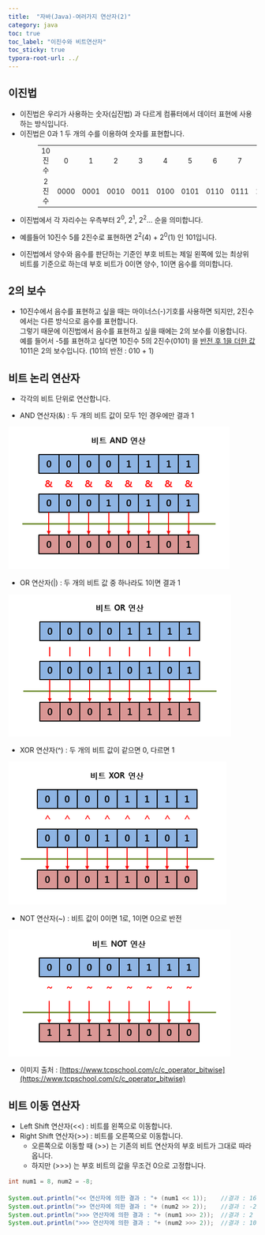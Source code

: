 ```yaml
---
title:  "자바(Java)-여러가지 연산자(2)"
category: java
toc: true
toc_label: "이진수와 비트연산자"
toc_sticky: true
typora-root-url: ../
---
```






## 이진법

- 이진법은 우리가 사용하는 숫자(십진법) 과 다르게 컴퓨터에서 데이터 표현에 사용하는 방식입니다.
- 이진법은 0과 1 두 개의 수를 이용하여 숫자를 표현합니다.


<div style="margin-left: 20px; padding-left: 40px;">
    <table style="text-align: center">
        <tr style="height: 20px;">
            <td>10진수</td>
            <td>0</td>
            <td>1</td>
            <td>2</td>
            <td>3</td>
            <td>4</td>
            <td>5</td>
            <td>6</td>
            <td>7</td>
            <td>8</td>
            <td>9</td>
            <td>10</td>
        </tr>
        <tr style="height: 20px">
            <td>2진수</td>
            <td>0000</td>
            <td>0001</td>
            <td>0010</td>
            <td>0011</td>
            <td>0100</td>
            <td>0101</td>
            <td>0110</td>
            <td>0111</td>
            <td>1000</td>
            <td>1001</td>
            <td>1010</td>
        </tr>
    </table>
</div>


- 이진법에서 각 자리수는 우측부터 2<sup>0</sup>, 2<sup>1</sup>, 2<sup>2</sup>… 순을 의미합니다.


- 예를들어 10진수 5를 2진수로 표현하면 2<sup>2</sup>(4) + 2<sup>0</sup>(1) 인 101입니다.
- 이진법에서 양수와 음수를 판단하는 기준인 부호 비트는 제일 왼쪽에 있는 최상위 비트를 기준으로 하는데 부호 비트가 0이면 양수, 1이면 음수를 의미합니다. 





## 2의 보수

- 10진수에서 음수를 표현하고 싶을 때는 마이너스(-)기호를 사용하면 되지만, 2진수에서는 다른 방식으로 음수를 표현합니다. <br>그렇기 때문에 이진법에서 음수를 표현하고 싶을 때에는 2의 보수를 이용합니다.<br>예를 들어서 -5를 표현하고 싶다면 10진수 5의 2진수(0101) 을 <u>반전 후 1을 더한 값</u> 1011은 2의 보수입니다. (101의 반전 : 010 + 1)





## 비트 논리 연산자

- 각각의 비트 단위로 연산합니다.

- AND 연산자(&) : 두 개의 비트 값이 모두 1인 경우에만 결과 1 

![bit_and](/images/2023-11-02-004/bit_and.png)

- OR 연산자(\|) : 두 개의 비트 값 중 하나라도 1이면 결과 1

![bit_or](/images/2023-11-02-004/bit_or.png)

- XOR 연산자(^) : 두 개의 비트 값이 같으면 0, 다르면 1 

![bit_xor](/images/2023-11-02-004/bit_xor.png)

- NOT 연산자(\~) : 비트 값이 0이면 1로, 1이면 0으로 반전

![bit_not](/images/2023-11-02-004/bit_not.png)



- 이미지 출처 : [https://www.tcpschool.com/c/c_operator_bitwise](https://www.tcpschool.com/c/c_operator_bitwise)





## 비트 이동 연산자

- Left Shift 연산자(\<\<) : 비트를 왼쪽으로 이동합니다.
- Right Shift 연산자(\>\>) : 비트를 오른쪽으로 이동합니다.
  - 오른쪽으로 이동할 때 (\>\>) 는 기존의 비트 연산자의 부호 비트가 그대로 따라옵니다.
  - 하지만 (\>\>\>) 는 부호 비트의 값을 무조건 0으로 고정합니다. 

```java
int num1 = 8, num2 = -8;

System.out.println("<< 연산자에 의한 결과 : "+ (num1 << 1));	//결과 : 16 (곱셈 : num1 * 2^1)
System.out.println(">> 연산자에 의한 결과 : "+ (num2 >> 2));	//결과 : -2 (나눗셈 : num2 / 2^2)
System.out.println(">>> 연산자에 의한 결과 : "+ (num1 >>> 2));	//결과 : 2
System.out.println(">>> 연산자에 의한 결과 : "+ (num2 >>> 2));	//결과 : 1073741822
```

